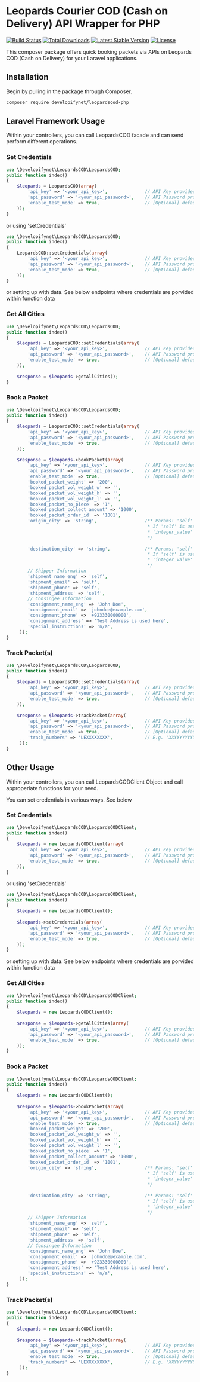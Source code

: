 # Leopards Courier COD (Cash on Delivery) API Wrapper for PHP

<a href="https://travis-ci.org/developifynet/leopardscod-php"><img src="https://travis-ci.org/laravel/framework.svg" alt="Build Status"></a>
<a href="https://packagist.org/packages/developifynet/leopardscod-php"><img src="https://poser.pugx.org/developifynet/leopardscod-php/d/total.svg" alt="Total Downloads"></a>
<a href="https://packagist.org/packages/developifynet/leopardscod-php"><img src="https://poser.pugx.org/developifynet/leopardscod-php/v/stable.svg" alt="Latest Stable Version"></a>
<a href="https://packagist.org/packages/developifynet/leopardscod-php"><img src="https://poser.pugx.org/developifynet/leopardscod-php/license.svg" alt="License"></a>

This composer package offers quick booking packets via APIs on Leopards COD (Cash on Delivery) for your Laravel applications.

## Installation

Begin by pulling in the package through Composer.

```bash
composer require developifynet/leopardscod-php
```

## Laravel Framework Usage

Within your controllers, you can call LeopardsCOD facade and can send perform different operations.

### Set Credentials

```php
use \Developifynet\LeopardsCOD\LeopardsCOD;
public function index()
{
    $leopards = LeopardsCOD(array(
        'api_key' => '<your_api_key>',              // API Key provided by LCS
        'api_password' => '<your_api_password>',    // API Password provided by LCS
        'enable_test_mode' => true,                 // [Optional] default value is 'false', true|false to set mode test or live
    ));
}
```

or using 'setCredentials'

```php
use \Developifynet\LeopardsCOD\LeopardsCOD;
public function index()
{
    LeopardsCOD::setCredentials(array(
        'api_key' => '<your_api_key>',              // API Key provided by LCS
        'api_password' => '<your_api_password>',    // API Password provided by LCS
        'enable_test_mode' => true,                 // [Optional] default value is 'false', true|false to set mode test or live
    ));
}
```

or setting up with data. See below endpoints where credentials are porvided within function data


### Get All Cities

```php
use \Developifynet\LeopardsCOD\LeopardsCOD;
public function index()
{
    $leopards = LeopardsCOD::setCredentials(array(
        'api_key' => '<your_api_key>',              // API Key provided by LCS
        'api_password' => '<your_api_password>',    // API Password provided by LCS
        'enable_test_mode' => true,                 // [Optional] default value is 'false', true|false to set mode test or live
    ));
    
    $response = $leopards->getAllCities();
}
```

### Book a Packet

```php
use \Developifynet\LeopardsCOD\LeopardsCOD;
public function index()
{
    $leopards = LeopardsCOD::setCredentials(array(
        'api_key' => '<your_api_key>',              // API Key provided by LCS
        'api_password' => '<your_api_password>',    // API Password provided by LCS
        'enable_test_mode' => true,                 // [Optional] default value is 'false', true|false to set mode test or live
    ));
    
    $response = $leopards->bookPacket(array(
        'api_key' => '<your_api_key>',              // API Key provided by LCS
        'api_password' => '<your_api_password>',    // API Password provided by LCS
        'enable_test_mode' => true,                 // [Optional] default value is 'false', true|false to set mode test or live
        'booked_packet_weight' => '200',
        'booked_packet_vol_weight_w' => '',
        'booked_packet_vol_weight_h' => '',
        'booked_packet_vol_weight_l' => '',
        'booked_packet_no_piece' => '1',
        'booked_packet_collect_amount' => '1000',
        'booked_packet_order_id' => '1001',
        'origin_city' => 'string',                  /** Params: 'self' or 'integer_value' e.g. 'origin_city' => 'self' or 'origin_city' => 789 (where 789 is Lahore ID)
                                                     * If 'self' is used then Your City ID will be used.
                                                     * 'integer_value' provide integer value (for integer values read 'Get All Cities' api documentation)
                                                     */
            
        'destination_city' => 'string',             /** Params: 'self' or 'integer_value' e.g. 'destination_city' => 'self' or 'destination_city' => 789 (where 789 is Lahore ID)
                                                     * If 'self' is used then Your City ID will be used.
                                                     * 'integer_value' provide integer value (for integer values read 'Get All Cities' api documentation) 
                                                     */
        // Shipper Information
        'shipment_name_eng' => 'self',
        'shipment_email' => 'self',
        'shipment_phone' => 'self',
        'shipment_address' => 'self',
        // Consingee Information
        'consignment_name_eng' => 'John Doe',
        'consignment_email' => 'johndoe@example.com',
        'consignment_phone' => '+923330000000',
        'consignment_address' => 'Test Address is used here',
        'special_instructions' => 'n/a',
     ));
}
```

### Track Packet(s)

```php
use \Developifynet\LeopardsCOD\LeopardsCOD;
public function index()
{
    $leopards = LeopardsCOD::setCredentials(array(
        'api_key' => '<your_api_key>',              // API Key provided by LCS
        'api_password' => '<your_api_password>',    // API Password provided by LCS
        'enable_test_mode' => true,                 // [Optional] default value is 'false', true|false to set mode test or live
    ));
    
    $response = $leopards->trackPacket(array(
        'api_key' => '<your_api_key>',              // API Key provided by LCS
        'api_password' => '<your_api_password>',    // API Password provided by LCS
        'enable_test_mode' => true,                 // [Optional] default value is 'false', true|false to set mode test or live
        'track_numbers' => 'LEXXXXXXXX',            // E.g. 'XXYYYYYYYY' OR 'XXYYYYYYYY,XXYYYYYYYY,XXYYYYYY' 10 Digits each number
     ));
}
```

## Other Usage

Within your controllers, you can call LeopardsCODClient Object and call approperiate functions for your need.

You can set credentials in various ways. See below

### Set Credentials

```php
use \Developifynet\LeopardsCOD\LeopardsCODClient;
public function index()
{
    $leopards = new LeopardsCODClient(array(
        'api_key' => '<your_api_key>',              // API Key provided by LCS
        'api_password' => '<your_api_password>',    // API Password provided by LCS
        'enable_test_mode' => true,                 // [Optional] default value is 'false', true|false to set mode test or live
    ));
}
```

or using 'setCredentials'

```php
use \Developifynet\LeopardsCOD\LeopardsCODClient;
public function index()
{
    $leopards = new LeopardsCODClient();
    
    $leopards->setCredentials(array(
        'api_key' => '<your_api_key>',              // API Key provided by LCS
        'api_password' => '<your_api_password>',    // API Password provided by LCS
        'enable_test_mode' => true,                 // [Optional] default value is 'false', true|false to set mode test or live
    ));
}
```

or setting up with data. See below endpoints where credentials are porvided within function data


### Get All Cities

```php
use \Developifynet\LeopardsCOD\LeopardsCODClient;
public function index()
{
    $leopards = new LeopardsCODClient();
    
    $response = $leopards->getAllCities(array(
        'api_key' => '<your_api_key>',              // API Key provided by LCS
        'api_password' => '<your_api_password>',    // API Password provided by LCS
        'enable_test_mode' => true,                 // [Optional] default value is 'false', true|false to set mode test or live
    ));
}
```

### Book a Packet

```php
use \Developifynet\LeopardsCOD\LeopardsCODClient;
public function index()
{
    $leopards = new LeopardsCODClient();
    
    $response = $leopards->bookPacket(array(
        'api_key' => '<your_api_key>',              // API Key provided by LCS
        'api_password' => '<your_api_password>',    // API Password provided by LCS
        'enable_test_mode' => true,                 // [Optional] default value is 'false', true|false to set mode test or live
        'booked_packet_weight' => '200',
        'booked_packet_vol_weight_w' => '',
        'booked_packet_vol_weight_h' => '',
        'booked_packet_vol_weight_l' => '',
        'booked_packet_no_piece' => '1',
        'booked_packet_collect_amount' => '1000',
        'booked_packet_order_id' => '1001',
        'origin_city' => 'string',                  /** Params: 'self' or 'integer_value' e.g. 'origin_city' => 'self' or 'origin_city' => 789 (where 789 is Lahore ID)
                                                     * If 'self' is used then Your City ID will be used.
                                                     * 'integer_value' provide integer value (for integer values read 'Get All Cities' api documentation)
                                                     */
            
        'destination_city' => 'string',             /** Params: 'self' or 'integer_value' e.g. 'destination_city' => 'self' or 'destination_city' => 789 (where 789 is Lahore ID)
                                                     * If 'self' is used then Your City ID will be used.
                                                     * 'integer_value' provide integer value (for integer values read 'Get All Cities' api documentation) 
                                                     */
        // Shipper Information
        'shipment_name_eng' => 'self',
        'shipment_email' => 'self',
        'shipment_phone' => 'self',
        'shipment_address' => 'self',
        // Consingee Information
        'consignment_name_eng' => 'John Doe',
        'consignment_email' => 'johndoe@example.com',
        'consignment_phone' => '+923330000000',
        'consignment_address' => 'Test Address is used here',
        'special_instructions' => 'n/a',
     ));
}
```

### Track Packet(s)

```php
use \Developifynet\LeopardsCOD\LeopardsCODClient;
public function index()
{
    $leopards = new LeopardsCODClient();
    
    $response = $leopards->trackPacket(array(
        'api_key' => '<your_api_key>',              // API Key provided by LCS
        'api_password' => '<your_api_password>',    // API Password provided by LCS
        'enable_test_mode' => true,                 // [Optional] default value is 'false', true|false to set mode test or live
        'track_numbers' => 'LEXXXXXXXX',            // E.g. 'XXYYYYYYYY' OR 'XXYYYYYYYY,XXYYYYYYYY,XXYYYYYY' 10 Digits each number
     ));
}
```